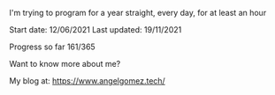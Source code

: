 I'm trying to program for a year straight, every day, for at least an hour

Start date: 12/06/2021
Last updated: 19/11/2021

Progress so far 161/365

Want to know more about me?

My blog at: https://www.angelgomez.tech/
